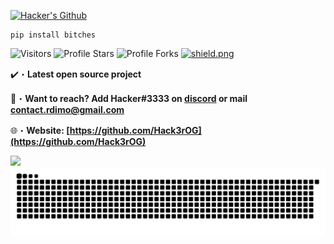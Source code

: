 <a href="https://github.com/Hack3rOG" target="_blank"> <img src="https://cdn.discordapp.com/attachments/951596591356215386/1008379785946333224/hacker_github.png" alt="Hacker's Github"/></a>

```sh-session
pip install bitches
```

<img src="https://komarev.com/ghpvc/?username=rdimo&label=Profile%20Views&color=008042&style=flat&label=Visitors" alt="Visitors"></a>
<img src="https://img.shields.io/badge/dynamic/json?&label=Total%20Stars&color=008042&style=flat&style=for-the-badge&query=%24.stars&url=https://api.github-star-counter.workers.dev/user/Rdimo" alt="Profile Stars"></a>
<img src="https://img.shields.io/badge/dynamic/json?&label=Total%20Forks&color=008042&style=flat&style=for-the-badge&query=%24.forks&url=https://api.github-star-counter.workers.dev/user/Rdimo" alt="Profile Forks"></a>
<a href="https://github.com/Hack3rOG" target="_blank"> <img src="https://discordapp.com/api/guilds/947966975374680175/widget.png?style=shield" alt="shield.png"></a>

✔️・**Latest open source project [](https://github.com/Hack3rOG/)**

📩・**Want to reach? Add Hacker#3333 on [discord](https://github.com/Hack3rOG/invite) or mail [contact.rdimo@gmail.com](mailto:contact.hacker@gmail.com)**
</a><img align="right" src="https://github-readme-stats.vercel.app/api/top-langs?username=rdimo&count_private=true&hide=procfile,css&theme=dark&border_color=000000&cache_seconds=1800&layout=compact&langs_count=10&custom_title=Most Used Coding Languages" alt="" /> </p>
🌐・**Website: [https://github.com/Hack3rOG](https://github.com/Hack3rOG)**

<a href="https://github.com/Hack3rOG" target="_blank"> <img src="https://discord.c99.nl/widget/theme-1/734104031412224051.png"/></a>
<a href="https://github.com/Hack3rOG" target="_blank"><img src="https://github.com/Rdimo/Rdimo/blob/output/github-contribution-grid-snake.svg" alt="sneke"></a>
